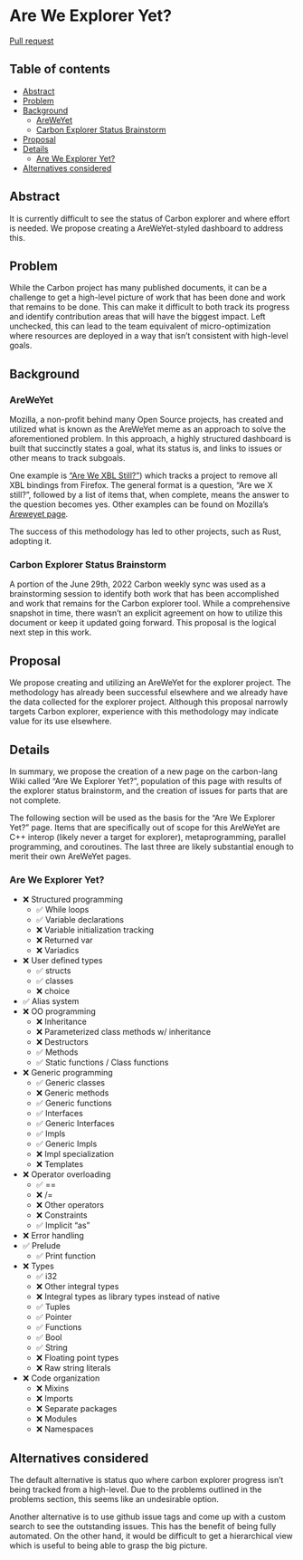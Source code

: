 # Are We Explorer Yet?

<!--
Part of the Carbon Language project, under the Apache License v2.0 with LLVM
Exceptions. See /LICENSE for license information.
SPDX-License-Identifier: Apache-2.0 WITH LLVM-exception
-->

[Pull request](https://github.com/carbon-language/carbon-lang/pull/1891)

<!-- toc -->

## Table of contents

-   [Abstract](#abstract)
-   [Problem](#problem)
-   [Background](#background)
    -   [AreWeYet](#areweyet)
    -   [Carbon Explorer Status Brainstorm](#carbon-explorer-status-brainstorm)
-   [Proposal](#proposal)
-   [Details](#details)
    -   [Are We Explorer Yet?](#are-we-explorer-yet-1)
-   [Alternatives considered](#alternatives-considered)

<!-- tocstop -->

## Abstract

It is currently difficult to see the status of Carbon explorer and where effort
is needed. We propose creating a AreWeYet-styled dashboard to address this.

## Problem

While the Carbon project has many published documents, it can be a challenge to
get a high-level picture of work that has been done and work that remains to be
done. This can make it difficult to both track its progress and identify
contribution areas that will have the biggest impact. Left unchecked, this can
lead to the team equivalent of micro-optimization where resources are deployed
in a way that isn’t consistent with high-level goals.

## Background

### AreWeYet

Mozilla, a non-profit behind many Open Source projects, has created and utilized
what is known as the AreWeYet meme as an approach to solve the aforementioned
problem. In this approach, a highly structured dashboard is built that
succinctly states a goal, what its status is, and links to issues or other means
to track subgoals.

One example is [“Are We XBL Still?”](https://bgrins.github.io/xbl-analysis/))
which tracks a project to remove all XBL bindings from Firefox. The general
format is a question, “Are we X still?”, followed by a list of items that, when
complete, means the answer to the question becomes yes. Other examples can be
found on Mozilla’s [Areweyet page](https://wiki.mozilla.org/Areweyet).

The success of this methodology has led to other projects, such as Rust,
adopting it.

### Carbon Explorer Status Brainstorm

A portion of the June 29th, 2022 Carbon weekly sync was used as a brainstorming
session to identify both work that has been accomplished and work that remains
for the Carbon explorer tool. While a comprehensive snapshot in time, there
wasn’t an explicit agreement on how to utilize this document or keep it updated
going forward. This proposal is the logical next step in this work.

## Proposal

We propose creating and utilizing an AreWeYet for the explorer project. The
methodology has already been successful elsewhere and we already have the data
collected for the explorer project. Although this proposal narrowly targets
Carbon explorer, experience with this methodology may indicate value for its use
elsewhere.

## Details

In summary, we propose the creation of a new page on the carbon-lang Wiki called
“Are We Explorer Yet?”, population of this page with results of the explorer
status brainstorm, and the creation of issues for parts that are not complete.

The following section will be used as the basis for the “Are We Explorer Yet?”
page. Items that are specifically out of scope for this AreWeYet are C++ interop
(likely never a target for explorer), metaprogramming, parallel programming, and
coroutines. The last three are likely substantial enough to merit their own
AreWeYet pages.

### Are We Explorer Yet?

-   ❌ Structured programming
    -   ✅ While loops
    -   ✅ Variable declarations
    -   ❌ Variable initialization tracking
    -   ❌ Returned var
    -   ❌ Variadics
-   ❌ User defined types
    -   ✅ structs
    -   ✅ classes
    -   ❌ choice
-   ✅ Alias system
-   ❌ OO programming
    -   ❌ Inheritance
    -   ❌ Parameterized class methods w/ inheritance
    -   ❌ Destructors
    -   ✅ Methods
    -   ✅ Static functions / Class functions
-   ❌ Generic programming
    -   ✅ Generic classes
    -   ❌ Generic methods
    -   ✅ Generic functions
    -   ✅ Interfaces
    -   ✅ Generic Interfaces
    -   ✅ Impls
    -   ✅ Generic Impls
    -   ❌ Impl specialization
    -   ❌ Templates
-   ❌ Operator overloading
    -   ✅ ==
    -   ❌ /=
    -   ❌ Other operators
    -   ❌ Constraints
    -   ✅ Implicit “as”
-   ❌ Error handling
-   ✅ Prelude
    -   ✅ Print function
-   ❌ Types
    -   ✅ i32
    -   ❌ Other integral types
    -   ❌ Integral types as library types instead of native
    -   ✅ Tuples
    -   ✅ Pointer
    -   ✅ Functions
    -   ✅ Bool
    -   ✅ String
    -   ❌ Floating point types
    -   ❌ Raw string literals
-   ❌ Code organization
    -   ❌ Mixins
    -   ❌ Imports
    -   ❌ Separate packages
    -   ❌ Modules
    -   ❌ Namespaces

## Alternatives considered

The default alternative is status quo where carbon explorer progress isn’t being
tracked from a high-level. Due to the problems outlined in the problems section,
this seems like an undesirable option.

Another alternative is to use github issue tags and come up with a custom search
to see the outstanding issues. This has the benefit of being fully automated. On
the other hand, it would be difficult to get a hierarchical view which is useful
to being able to grasp the big picture.
